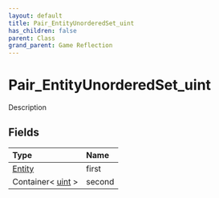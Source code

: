 ```yaml
---
layout: default
title: Pair_EntityUnorderedSet_uint
has_children: false
parent: Class
grand_parent: Game Reflection
---
```

# Pair_EntityUnorderedSet_uint
Description 

## Fields

| Type | Name |
|:----------|:--------------|
| [Entity](/riftbreaker-wiki/docs/game-reflection/classes/entity/) | first |
| Container< [uint](/riftbreaker-wiki/docs/game-reflection/components/uint/) > | second |

